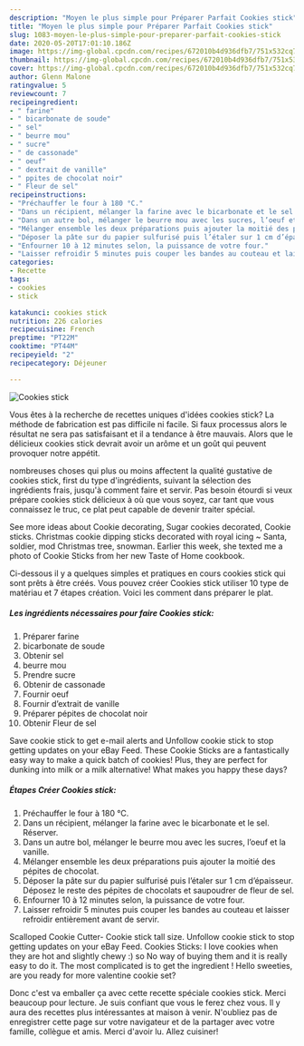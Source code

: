 ```yaml
---
description: "Moyen le plus simple pour Préparer Parfait Cookies stick"
title: "Moyen le plus simple pour Préparer Parfait Cookies stick"
slug: 1083-moyen-le-plus-simple-pour-preparer-parfait-cookies-stick
date: 2020-05-20T17:01:10.186Z
image: https://img-global.cpcdn.com/recipes/672010b4d936dfb7/751x532cq70/cookies-stick-photo-principale-de-la-recette.jpg
thumbnail: https://img-global.cpcdn.com/recipes/672010b4d936dfb7/751x532cq70/cookies-stick-photo-principale-de-la-recette.jpg
cover: https://img-global.cpcdn.com/recipes/672010b4d936dfb7/751x532cq70/cookies-stick-photo-principale-de-la-recette.jpg
author: Glenn Malone
ratingvalue: 5
reviewcount: 7
recipeingredient:
- " farine"
- " bicarbonate de soude"
- " sel"
- " beurre mou"
- " sucre"
- " de cassonade"
- " oeuf"
- " dextrait de vanille"
- " ppites de chocolat noir"
- " Fleur de sel"
recipeinstructions:
- "Préchauffer le four à 180 °C."
- "Dans un récipient, mélanger la farine avec le bicarbonate et le sel. Réserver."
- "Dans un autre bol, mélanger le beurre mou avec les sucres, l’oeuf et la vanille."
- "Mélanger ensemble les deux préparations puis ajouter la moitié des pépites de chocolat."
- "Déposer la pâte sur du papier sulfurisé puis l’étaler sur 1 cm d’épaisseur. Déposez le reste des pépites de chocolats et saupoudrer de fleur de sel."
- "Enfourner 10 à 12 minutes selon, la puissance de votre four."
- "Laisser refroidir 5 minutes puis couper les bandes au couteau et laisser refroidir entièrement avant de servir."
categories:
- Recette
tags:
- cookies
- stick

katakunci: cookies stick 
nutrition: 226 calories
recipecuisine: French
preptime: "PT22M"
cooktime: "PT44M"
recipeyield: "2"
recipecategory: Déjeuner

---
```



![Cookies stick](https://img-global.cpcdn.com/recipes/672010b4d936dfb7/751x532cq70/cookies-stick-photo-principale-de-la-recette.jpg)

Vous êtes à la recherche de recettes uniques d'idées cookies stick? La méthode de fabrication est pas difficile ni facile. Si faux processus alors le résultat ne sera pas satisfaisant et il a tendance à être mauvais. Alors que le délicieux cookies stick devrait avoir un arôme et un goût qui peuvent provoquer notre appétit.

nombreuses choses qui plus ou moins affectent la qualité gustative de cookies stick, first du type d'ingrédients, suivant la sélection des ingrédients frais, jusqu'à comment faire et servir. Pas besoin étourdi si veux prépare cookies stick délicieux à où que vous soyez, car tant que vous connaissez le truc, ce plat peut capable de devenir traiter spécial.

See more ideas about Cookie decorating, Sugar cookies decorated, Cookie sticks. Christmas cookie dipping sticks decorated with royal icing ~ Santa, soldier, mod Christmas tree, snowman. Earlier this week, she texted me a photo of Cookie Sticks from her new Taste of Home cookbook.


Ci-dessous il y a quelques simples et pratiques en cours cookies stick qui sont prêts à être créés. Vous pouvez créer Cookies stick utiliser 10 type de matériau et 7 étapes création. Voici les comment dans préparer le plat.

<!--inarticleads1-->

##### Les ingrédients nécessaires pour faire Cookies stick:

1. Préparer  farine
1.   bicarbonate de soude
1. Obtenir  sel
1.   beurre mou
1. Prendre  sucre
1. Obtenir  de cassonade
1. Fournir  oeuf
1. Fournir  d’extrait de vanille
1. Préparer  pépites de chocolat noir
1. Obtenir  Fleur de sel


Save cookie stick to get e-mail alerts and Unfollow cookie stick to stop getting updates on your eBay Feed. These Cookie Sticks are a fantastically easy way to make a quick batch of cookies! Plus, they are perfect for dunking into milk or a milk alternative! What makes you happy these days? 

<!--inarticleads2-->

##### Étapes Créer Cookies stick:

1. Préchauffer le four à 180 °C.
1. Dans un récipient, mélanger la farine avec le bicarbonate et le sel. Réserver.
1. Dans un autre bol, mélanger le beurre mou avec les sucres, l’oeuf et la vanille.
1. Mélanger ensemble les deux préparations puis ajouter la moitié des pépites de chocolat.
1. Déposer la pâte sur du papier sulfurisé puis l’étaler sur 1 cm d’épaisseur. Déposez le reste des pépites de chocolats et saupoudrer de fleur de sel.
1. Enfourner 10 à 12 minutes selon, la puissance de votre four.
1. Laisser refroidir 5 minutes puis couper les bandes au couteau et laisser refroidir entièrement avant de servir.


Scalloped Cookie Cutter- Cookie stick tall size. Unfollow cookie stick to stop getting updates on your eBay Feed. Cookies Sticks: I love cookies when they are hot and slightly chewy :) so No way of buying them and it is really easy to do it. The most complicated is to get the ingredient ! Hello sweeties, are you ready for more valentine cookie set? 


Donc c'est va emballer ça avec cette recette spéciale cookies stick. Merci beaucoup pour lecture. Je suis confiant que vous le ferez chez vous. Il y aura des recettes plus  intéressantes at maison à venir. N'oubliez pas de enregistrer cette page sur votre navigateur et de la partager avec votre famille, collègue et amis. Merci d'avoir lu. Allez cuisiner!
